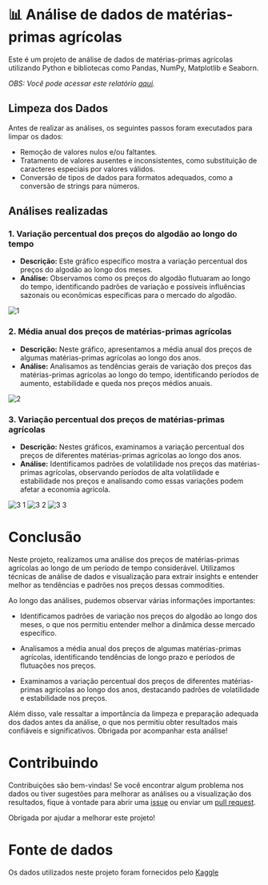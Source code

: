 # 📊 Análise de dados de matérias-primas agrícolas

Este é um projeto de análise de dados de matérias-primas agrícolas utilizando Python e bibliotecas como Pandas, NumPy, Matplotlib e Seaborn.

*OBS: Você pode acessar este relatório [aqui](https://colab.research.google.com/drive/19XpaHZQE0B6YPaRcsX5UUiX0bfuNgWeY?usp=sharing).*

## Limpeza dos Dados

Antes de realizar as análises, os seguintes passos foram executados para limpar os dados:

- Remoção de valores nulos e/ou faltantes.
- Tratamento de valores ausentes e inconsistentes, como substituição de caracteres especiais por valores válidos.
- Conversão de tipos de dados para formatos adequados, como a conversão de strings para números.

## Análises realizadas

### 1. Variação percentual dos preços do algodão ao longo do tempo

- **Descrição:** Este gráfico específico mostra a variação percentual dos preços do algodão ao longo dos meses.
- **Análise:** Observamos como os preços do algodão flutuaram ao longo do tempo, identificando padrões de variação e possíveis influências sazonais ou econômicas específicas para o mercado do algodão.

![1](https://github.com/manuggetts/analisepy1/assets/141872152/b40b049b-851f-4fc0-9337-0aace725aa90)

### 2. Média anual dos preços de matérias-primas agrícolas

- **Descrição:** Neste gráfico, apresentamos a média anual dos preços de algumas matérias-primas agrícolas ao longo dos anos.
- **Análise:** Analisamos as tendências gerais de variação dos preços das matérias-primas agrícolas ao longo do tempo, identificando períodos de aumento, estabilidade e queda nos preços médios anuais.

![2](https://github.com/manuggetts/analisepy1/assets/141872152/8a21de28-9c22-4329-976e-bde0d455538d)

### 3. Variação percentual dos preços de matérias-primas agrícolas

- **Descrição:** Nestes gráficos, examinamos a variação percentual dos preços de diferentes matérias-primas agrícolas ao longo dos anos.
- **Análise:** Identificamos padrões de volatilidade nos preços das matérias-primas agrícolas, observando períodos de alta volatilidade e estabilidade nos preços e analisando como essas variações podem afetar a economia agrícola.

![3 1](https://github.com/manuggetts/analisepy1/assets/141872152/9b0684cd-6eb5-4510-934b-5651898eb67e)
![3 2](https://github.com/manuggetts/analisepy1/assets/141872152/54d5fe3a-481e-4821-b4df-d99eabfc0b41)
![3 3](https://github.com/manuggetts/analisepy1/assets/141872152/76d67d6e-e78c-4b2c-bd02-75aaa3dcaebe)

# Conclusão

Neste projeto, realizamos uma análise dos preços de matérias-primas agrícolas ao longo de um período de tempo considerável. Utilizamos técnicas de análise de dados e visualização para extrair insights e entender melhor as tendências e padrões nos preços dessas commodities.

Ao longo das análises, pudemos observar várias informações importantes:

- Identificamos padrões de variação nos preços do algodão ao longo dos meses, o que nos permitiu entender melhor a dinâmica desse mercado específico.

- Analisamos a média anual dos preços de algumas matérias-primas agrícolas, identificando tendências de longo prazo e períodos de flutuações nos preços.

- Examinamos a variação percentual dos preços de diferentes matérias-primas agrícolas ao longo dos anos, destacando padrões de volatilidade e estabilidade nos preços.

Além disso, vale ressaltar a importância da limpeza e preparação adequada dos dados antes da análise, o que nos permitiu obter resultados mais confiáveis e significativos.
Obrigada por acompanhar esta análise!

# Contribuindo

Contribuições são bem-vindas! Se você encontrar algum problema nos dados ou tiver sugestões para melhorar as análises ou a visualização dos resultados, fique à vontade para abrir uma [issue](https://github.com/manuggetts/analisepy1/issues) ou enviar um [pull request](https://github.com/manuggetts/analisepy1/pulls). 

Obrigada por ajudar a melhorar este projeto!

# Fonte de dados

Os dados utilizados neste projeto foram fornecidos pelo [Kaggle](https://www.kaggle.com/datasets/kianwee/agricultural-raw-material-prices-19902020?resource=download)
